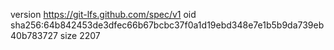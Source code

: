 version https://git-lfs.github.com/spec/v1
oid sha256:64b842453de3dfec66b67bcbc37f0a1d19ebd348e7e1b5b9da739eb40b783727
size 2207
